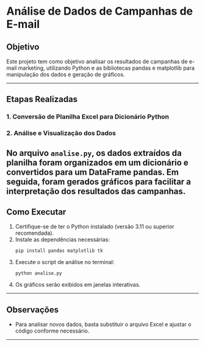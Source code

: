 # Análise de Dados de Campanhas de E-mail

## Objetivo

Este projeto tem como objetivo analisar os resultados de campanhas de e-mail marketing,
utilizando Python e as bibliotecas pandas e matplotlib para manipulação dos dados e
geração de gráficos.

---
## Etapas Realizadas

### 1. Conversão de Planilha Excel para Dicionário Python

### 2. Análise e Visualização dos Dados
No arquivo `analise.py`, os dados extraídos da planilha foram organizados 
em um dicionário e convertidos para um DataFrame pandas. Em seguida, 
foram gerados gráficos para facilitar a interpretação dos resultados das 
campanhas.
---

## Como Executar

1. Certifique-se de ter o Python instalado (versão 3.11 ou superior recomendada).
2. Instale as dependências necessárias:
   ```
   pip install pandas matplotlib tk
   ```
3. Execute o script de análise no terminal:
   ```
   python analise.py
   ```
4. Os gráficos serão exibidos em janelas interativas.

---

## Observações

- Para analisar novos dados, basta substituir o arquivo Excel e ajustar o código conforme necessário.

---
